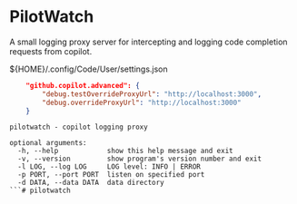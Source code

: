 # PilotWatch

A small logging proxy server for intercepting and logging code completion requests from copilot.

${HOME}/.config/Code/User/settings.json

```json
    "github.copilot.advanced": {
        "debug.testOverrideProxyUrl": "http://localhost:3000",
        "debug.overrideProxyUrl": "http://localhost:3000"
    }
```

```
pilotwatch - copilot logging proxy

optional arguments:
  -h, --help            show this help message and exit
  -v, --version         show program's version number and exit
  -l LOG, --log LOG     LOG level: INFO | ERROR
  -p PORT, --port PORT  listen on specified port
  -d DATA, --data DATA  data directory
```# pilotwatch
